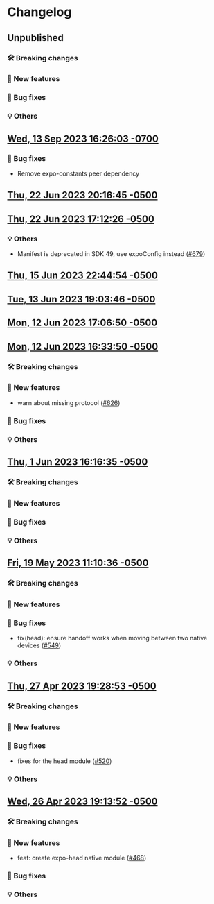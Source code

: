# Changelog

## Unpublished

### 🛠 Breaking changes

### 🎉 New features

### 🐛 Bug fixes

### 💡 Others

## [Wed, 13 Sep 2023 16:26:03 -0700](https://github.com/expo/router/commit/a85e35f9a27fb6be34f963412eb5423d50770133)

### 🐛 Bug fixes

- Remove expo-constants peer dependency

## [Thu, 22 Jun 2023 20:16:45 -0500](https://github.com/expo/router/commit/88637e027771608f8f163c7a8240ce84ef23f3ad)

## [Thu, 22 Jun 2023 17:12:26 -0500](https://github.com/expo/router/commit/a83e1cd3bb15bccb83fc5c31bc4706260cba49b0)

### 💡 Others

- Manifest is deprecated in SDK 49, use expoConfig instead ([#679](https://github.com/expo/router/issues/679))

## [Thu, 15 Jun 2023 22:44:54 -0500](https://github.com/expo/router/commit/ac12133d0179dd1b2ec170b75ee04fae4456f2d6)

## [Tue, 13 Jun 2023 19:03:46 -0500](https://github.com/expo/router/commit/10bfe14151b2a89190bde4a371a4c6039d8f354d)

## [Mon, 12 Jun 2023 17:06:50 -0500](https://github.com/expo/router/commit/460ad5e7f5de87e7abd8b20762bcdda0d38c8c2b)

## [Mon, 12 Jun 2023 16:33:50 -0500](https://github.com/expo/router/commit/de3387b677ec5a6089e4d7b980334616a8a4a296)

### 🛠 Breaking changes

### 🎉 New features

- warn about missing protocol ([#626](https://github.com/expo/router/issues/626))

### 🐛 Bug fixes

### 💡 Others

## [Thu, 1 Jun 2023 16:16:35 -0500](https://github.com/expo/router/commit/c75864b0bc2d05bde4c6f1cf409e2a7dd26a2248)

### 🛠 Breaking changes

### 🎉 New features

### 🐛 Bug fixes

### 💡 Others

## [Fri, 19 May 2023 11:10:36 -0500](https://github.com/expo/router/commit/590b4c8c0ce18ae701ae0509181679ebcbc3a5de)

### 🛠 Breaking changes

### 🎉 New features

### 🐛 Bug fixes

- fix(head): ensure handoff works when moving between two native devices ([#549](https://github.com/expo/router/issues/549))

### 💡 Others

## [Thu, 27 Apr 2023 19:28:53 -0500](https://github.com/expo/router/commit/100817c4e91eac21cd2416827144bd8da963f8af)

### 🛠 Breaking changes

### 🎉 New features

### 🐛 Bug fixes

- fixes for the head module ([#520](https://github.com/expo/router/issues/520))

### 💡 Others

## [Wed, 26 Apr 2023 19:13:52 -0500](https://github.com/expo/router/commit/7ab776facb0fb26427a7891e4a5c98ac431105a4)

### 🛠 Breaking changes

### 🎉 New features

- feat: create expo-head native module ([#468](https://github.com/expo/router/issues/468))

### 🐛 Bug fixes

### 💡 Others
